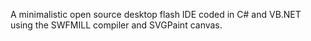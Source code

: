 A minimalistic open source desktop flash IDE coded in C# and VB.NET using the SWFMILL compiler and SVGPaint canvas.